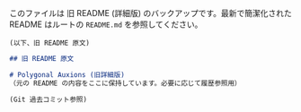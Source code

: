 このファイルは 旧 README (詳細版) のバックアップです。最新で簡潔化された README はルートの `README.md` を参照してください。

```
(以下、旧 README 原文)
```

```markdown
## 旧 README 原文

# Polygonal Auxions (旧詳細版)
（元の README の内容をここに保持しています。必要に応じて履歴参照用）

```
<!-- 旧 README は Git 履歴にも残っているため全文保持は省略 -->
```markdown
(Git 過去コミット参照)
```
``` 
